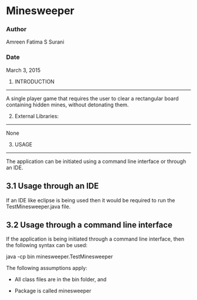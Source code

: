 # Minesweeper #

### Author ###
Amreen Fatima S Surani

### Date ###
March 3, 2015


1. INTRODUCTION
-----------------
A single player game that requires the user to clear a rectangular board containing hidden mines, without detonating them.

2. External Libraries:
-----------------------
None

3. USAGE
---------

The application can be initiated using a command line interface or through an IDE.

3.1 Usage through an IDE
------------------------

If an IDE like eclipse is being used then it would be required to run the TestMinesweeper.java file. 

3.2 Usage through a command line interface
------------------------------------------

If the application is being initiated through a command line interface, then the following syntax can be used:

java -cp bin minesweeper.TestMinesweeper

The following assumptions apply:

* All class files are in the bin folder, and

* Package is called minesweeper